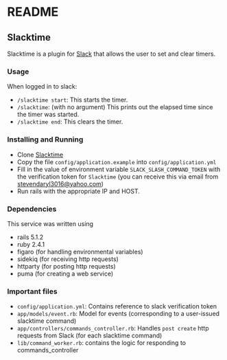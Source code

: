 # README

## Slacktime
Slacktime is a plugin for [Slack](https://slack.com/) that allows the user to set and clear
timers.

### Usage
When logged in to slack:

* `/slacktime start`: This starts the timer.
* `/slacktime`: (with no argument) This prints out the elapsed time since the timer was started.
* `/slacktime end`: This clears the timer.

### Installing and Running

* Clone [Slacktime](https://github.com/DarylMcCullough/slacktime)
* Copy the file `config/application.example` into `config/application.yml`
* Fill in the value of environment variable `SLACK_SLASH_COMMAND_TOKEN` with the verification token for `Slacktime` (you can receive this via email from stevendaryl3016@yahoo.com)
* Run rails with the appropriate IP and HOST.

### Dependencies
This service was written using
* rails 5.1.2
* ruby 2.4.1
* figaro (for handling environmental variables)
* sidekiq (for receiving http requests)
* httparty (for posting http requests)
* puma (for creating a web service)

### Important files

* `config/application.yml`: Contains reference to slack verification token
* `app/models/event.rb`: Model for events (corresponding to a user-issued slacktime command)
* `app/controllers/commands_controller.rb`: Handles `post create` http requests from Slack (for each slacktime command)
* `lib/command_worker.rb`: contains the logic for responding to commands_controller
